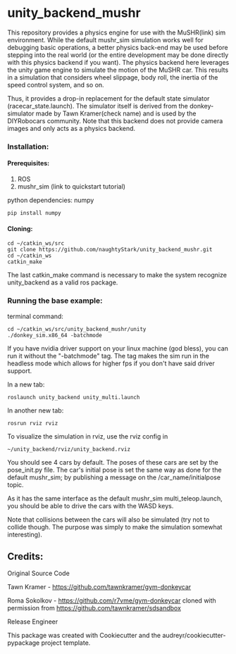 # unity_backend_mushr

This repository provides a physics engine for use with the MuSHR(link) sim environment. While the default mushr_sim simulation works well for debugging basic operations, a better physics back-end may be used before stepping into the real world (or the entire development may be done directly with this physics backend if you want). The physics backend here leverages the unity game engine to simulate the motion of the MuSHR car. This results in a simulation that considers wheel slippage, body roll, the inertia of the speed control system, and so on. 

Thus, it provides a drop-in replacement for the default state simulator (racecar_state.launch). The simulator itself is derived from the donkey-simulator made by Tawn Kramer(check name) and is used by the DIYRobocars community. Note that this backend does not provide camera images and only acts as a physics backend. 

### Installation:

#### Prerequisites:
1) ROS
2) mushr_sim (link to quickstart tutorial)

python dependencies: 
numpy
```
pip install numpy
```
#### Cloning:
```
cd ~/catkin_ws/src
git clone https://github.com/naughtyStark/unity_backend_mushr.git
cd ~/catkin_ws
catkin_make
```
The last catkin_make command is necessary to make the system recognize unity_backend as a valid ros package.

### Running the base example:
terminal command:
```
cd ~/catkin_ws/src/unity_backend_mushr/unity
./donkey_sim.x86_64 -batchmode
```
If you have nvidia driver support on your linux machine (god bless), you can run it without the "-batchmode" tag. The tag makes the sim run in the headless mode which allows for higher fps if you don't have said driver support.

In a new tab:
```
roslaunch unity_backend unity_multi.launch
```
In another new tab:
```
rosrun rviz rviz
```
To visualize the simulation in rviz, use the rviz config in 
```
~/unity_backend/rviz/unity_backend.rviz
```
You should see 4 cars by default. The poses of these cars are set by the pose_init.py file. The car's initial pose is set the same way as done for the default mushr_sim; by publishing a message on the /car_name/initialpose topic. 

As it has the same interface as the default mushr_sim multi_teleop.launch, you should be able to drive the cars with the WASD keys.

Note that collisions between the cars will also be simulated (try not to collide though. The purpose was simply to make the simulation somewhat interesting). 

## Credits:
Original Source Code

Tawn Kramer - https://github.com/tawnkramer/gym-donkeycar

Roma Sokolkov - https://github.com/r7vme/gym-donkeycar cloned with permission from https://github.com/tawnkramer/sdsandbox

Release Engineer

This package was created with Cookiecutter and the audreyr/cookiecutter-pypackage project template.




